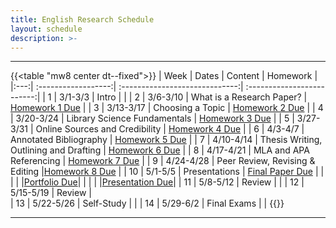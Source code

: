 ```yaml
---
title: English Research Schedule
layout: schedule
description: >-
---
```


---
{{<table "mw8 center dt--fixed">}}
| Week  |          Dates          |                 Content                  |             Homework      |             
|:---:|    :------------------:|             :-----------------------------:| :-------------------------:|
|  1 |  3/1-3/3             | Intro |          |
|  2 |  3/6-3/10            | What is a Research Paper? |  [Homework 1 Due](https://forms.microsoft.com/r/KAX9rdFFBY)        |
|  3 |  3/13-3/17           | Choosing a Topic  |   [Homework 2 Due](sks/spring2023/english-research/homework2)      |
|  4 |  3/20-3/24           | Library Science Fundamentals  |  [Homework 3 Due](https://forms.microsoft.com/r/rAqU8U0maS)        |
|  5 |  3/27-3/31           | Online Sources and Credibility  |  [Homework 4 Due](https://forms.microsoft.com/r/9K9Y5S1y10)       |
|  6 |  4/3-4/7             | Annotated Bibliography  |   [Homework 5 Due](sks/spring2023/english-research/homework5)       |
|  7 |  4/10-4/14           | Thesis Writing, Outlining and Drafting  | [Homework 6 Due](sks/spring2023/english-research/homework6)             |
|  8 |  4/17-4/21           | MLA and APA Referencing | [Homework 7 Due](sks/spring2023/english-research/homework7)      |
|  9 |  4/24-4/28           | Peer Review, Revising & Editing |[Homework 8 Due](https://forms.microsoft.com/r/fMKW1JzB1b) |
| 10 |  5/1-5/5             | Presentations  | [Final Paper Due](sks/spring2023/english-research/final-paper)      |
| | | |[Portfolio Due](sks/spring2023/english-research/portfolio)|
| | | |[Presentation Due](sks/spring2023/english-research/presentation)|
| 11 |  5/8-5/12            | Review  | |
| 12 |  5/15-5/19           | Review  |   
| 13 |  5/22-5/26           | Self-Study  | |
| 14 |  5/29-6/2            | Final Exams  |    |
{{</table>}}

---